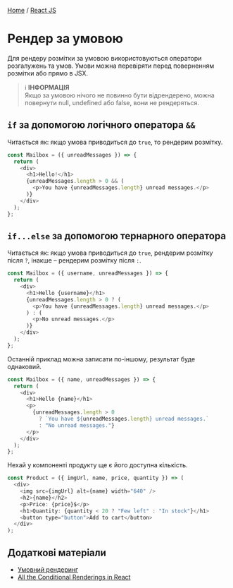 [Home](../../README.md) / [React JS](../README_REACT.md)

# Рендер за умовою

Для рендеру розмітки за умовою використовуються оператори розгалужень та умов. Умови можна перевіряти перед поверненням розмітки або прямо в JSX.

> :information_source: **ІНФОРМАЦІЯ**\
Якщо за умовою нічого не повинно бути відрендерено, можна повернути null, undefined або false, вони не рендеряться.

## `if` за допомогою логічного оператора `&&`

Читається як: якщо умова приводиться до `true`, то рендерим розмітку.

```JavaScript
const Mailbox = ({ unreadMessages }) => {
  return (
    <div>
      <h1>Hello!</h1>
      {unreadMessages.length > 0 && (
        <p>You have {unreadMessages.length} unread messages.</p>
      )}
    </div>
  );
};
```

## `if...else` за допомогою тернарного оператора

Читається як: якщо умова приводиться до `true`, рендерим розмітку після `?`, інакше – рендерим розмітку після `:`.

```JavaScript
const Mailbox = ({ username, unreadMessages }) => {
  return (
    <div>
      <h1>Hello {username}</h1>
      {unreadMessages.length > 0 ? (
        <p>You have {unreadMessages.length} unread messages.</p>
      ) : (
        <p>No unread messages.</p>
      )}
    </div>
  );
};
```

Останній приклад можна записати по-іншому, результат буде однаковий.

```JavaScript
const Mailbox = ({ name, unreadMessages }) => {
  return (
    <div>
      <h1>Hello {name}</h1>
      <p>
        {unreadMessages.length > 0
          ? `You have ${unreadMessages.length} unread messages.`
          : "No unread messages."}
      </p>
    </div>
  );
};
```

Нехай у компоненті продукту ще є його доступна кількість.

```JavaScript
const Product = ({ imgUrl, name, price, quantity }) => (
  <div>
    <img src={imgUrl} alt={name} width="640" />
    <h2>{name}</h2>
    <p>Price: {price}$</p>
    <h1>Quantity: {quantity < 20 ? "Few left" : "In stock"}</h1>
    <button type="button">Add to cart</button>
  </div>
);
```

## Додаткові матеріали

* [Умовний рендеринг](https://reactjs.org/docs/conditional-rendering.html)
* [All the Conditional Renderings in React](https://www.robinwieruch.de/conditional-rendering-react/)